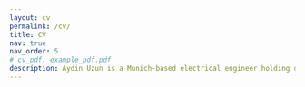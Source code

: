```yaml
---
layout: cv
permalink: /cv/
title: CV
nav: true
nav_order: 5
# cv_pdf: example_pdf.pdf
description: Aydin Uzun is a Munich-based electrical engineer holding degrees from Technische Universität München and Bogazici University, he excels in programming, CAD tools, and simulation software.
---
```

